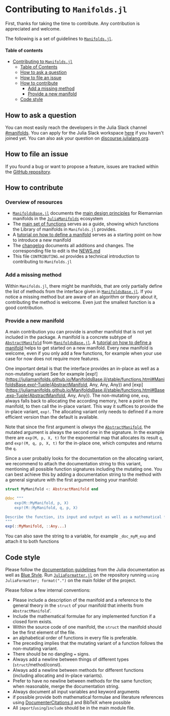 # Contributing to `Manifolds.jl`

First, thanks for taking the time to contribute.
Any contribution is appreciated and welcome.

The following is a set of guidelines to [`Manifolds.jl`](https://juliamanifolds.github.io/Manifolds.jl/).

#### Table of contents

* [Contributing to `Manifolds.jl`](#contributing-to-manifoldsjl)
  * [Table of Contents](#table-of-contents)
  * [How to ask a question](#how-to-ask-a-question)
  * [How to file an issue](#How-to-file-an-issue)
  * [How to contribute](#How-to-contribute)
    * [Add a missing method](#add-a-missing-method)
    * [Provide a new manifold](#provide-a-new-manifold)
  * [Code style](#Code-style)

## How to ask a question

You can most easily reach the developers in the Julia Slack channel [#manifolds](https://julialang.slack.com/archives/CP4QF0K5Z).
You can apply for the Julia Slack workspace [here](https://julialang.org/slack/) if you haven't joined yet.
You can also ask your question on [discourse.julialang.org](https://discourse.julialang.org).

## How to file an issue

If you found a bug or want to propose a feature, issues are tracked within the [GitHub repository](https://github.com/JuliaManifolds/Manifolds.jl/issues).

## How to contribute

### Overview of resources

* [`ManifoldsBase.jl`](https://juliamanifolds.github.io/ManifoldsBase.jl/stable/) documents the [main design principles](https://juliamanifolds.github.io/ManifoldsBase.jl/stable/design/) for Riemannian manifolds in the [`JuliaManifolds`](https://github.com/JuliaManifolds) ecosystem
* The [main set of functions](https://juliamanifolds.github.io/ManifoldsBase.jl/stable/functions/) serves as a guide, showing which functions the Library of manifolds in `Manifolds.jl` provides.
* A [tutorial on how to define a manifold](https://juliamanifolds.github.io/ManifoldsBase.jl/stable/tutorials/define-a-manifold/) serves as a starting point on how to introduce a new manifold
* The [changelog](https://juliamanifolds.github.io/Manifolds.jl/stable/misc/NEWS.html) documents all additions and changes. The corresponding file to edit is the [NEWS.md](https://github.com/JuliaManifolds/Manifolds.jl/blob/master/NEWS.md)
* This file `CONTRIBUTING.md`  provides a technical introduction to contributing to `Manifolds.jl`

### Add a missing method

Within `Manifolds.jl`, there might be manifolds, that are only partially define the list of methods from the interface given in [`ManifoldsBase.jl`](https://juliamanifolds.github.io/ManifoldsBase.jl/).
If you notice a missing method but are aware of an algorithm or theory about it,
contributing the method is welcome.
Even just the smallest function is a good contribution.

### Provide a new manifold

A main contribution you can provide is another manifold that is not yet included in the
package.
A manifold is a concrete subtype of [`AbstractManifold`](https://juliamanifolds.github.io/ManifoldsBase.jl/stable/types.html#ManifoldsBase.AbstractManifold) from [`ManifoldsBase.jl`](https://juliamanifolds.github.io/ManifoldsBase.jl/stable/types.html#The-Manifold-interface).
A [tutorial on how to define a manifold](https://juliamanifolds.github.io/ManifoldsBase.jl/stable/tutorials/implement-a-manifold/) helps to get started on a new manifold.
Every new manifold is welcome, even if you only add a few functions,
for example when your use case for now does not require more features.

One important detail is that the interface provides an in-place as well as a non-mutating variant
See for example [exp!](https://juliamanifolds.github.io/ManifoldsBase.jl/stable/functions.html#ManifoldsBase.exp!-Tuple{AbstractManifold, Any, Any, Any}) and [exp](https://juliamanifolds.github.io/ManifoldsBase.jl/stable/functions.html#Base.exp-Tuple{AbstractManifold, Any, Any}).
The non-mutating one, `exp`, always falls back to allocating the according memory,
here a point on the manifold, to then call the in-place variant.
This way it suffices to provide the in-place variant, `exp!`.
The allocating variant only needs to defined if a more efficient version
than the default is available.

Note that since the first argument is _always_ the [`AbstractManifold`](https://juliamanifolds.github.io/ManifoldsBase.jl/stable/types.html#ManifoldsBase.AbstractManifold), the mutated argument is always the second one in the signature.
In the example there are `exp(M, p, X, t)` for the exponential map that allocates
its result `q`, and `exp!(M, q, p, X, t)` for the in-place one, which computes and returns the `q`.

Since a user probably looks for the documentation on the allocating variant,
we recommend to attach the documentation string to this variant, mentioning all
possible function signatures including the mutating one.
You can best achieve this by adding a documentation string to the method with a general signature with the first argument being your manifold:

```julia
struct MyManifold <: AbstractManifold end

@doc """
    exp(M::MyManifold, p, X)
    exp!(M::MyManifold, q, p, X)

Describe the function, its input and output as well as a mathematical formula.
"""
exp(::MyManifold, ::Any...)
```

You can also save the string to a variable, for example `_doc_myM_exp` and attach it to both functions

## Code style

Please follow the [documentation guidelines](https://docs.julialang.org/en/v1/manual/documentation/) from the Julia documentation as well as [Blue Style](https://github.com/invenia/BlueStyle).
Run [`JuliaFormatter.jl`](https://github.com/domluna/JuliaFormatter.jl) on the repository running `using JuliaFormatter; format(".")` on the main folder of the project.

Please follow a few internal conventions:

* Please include a description of the manifold and a reference to the general theory in the `struct` of your manifold that inherits from `AbstractManifold`'.
* Include the mathematical formulae for any implemented function if a closed form exists.
* Within the source code of one manifold, the `struct` the manifold should be the first element of the file.
* an alphabetical order of functions in every file is preferable.
* The preceding implies that the mutating variant of a function follows the non-mutating variant.
* There should be no dangling `=` signs.
* Always add a newline between things of different types (`struct`/method/const).
* Always add a newline between methods for different functions (including allocating and in-place variants).
* Prefer to have no newline between methods for the same function; when reasonable, merge the documentation string.
* Always document all input variables and keyword arguments
* if possible provide both mathematical formulae and literature references using [DocumenterCitations.jl](https://juliadocs.org/DocumenterCitations.jl/stable/) and BibTeX where possible
* All `import`/`using`/`include` should be in the main module file.
